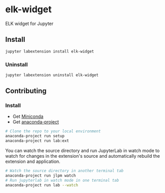 
# elk-widget

ELK widget for Jupyter

## Install

```bash
jupyter labextension install elk-widget
```

### Uninstall

```bash
jupyter labextension uninstall elk-widget
```


## Contributing

### Install

- Get [Miniconda](https://docs.conda.io/en/latest/miniconda.html)
- Get [anaconda-project](https://anaconda-project.readthedocs.io)

```bash
# Clone the repo to your local environment
anaconda-project run setup
anaconda-project run lab:ext
```

You can watch the source directory and run JupyterLab in watch mode to watch
for changes in the extension's source and automatically rebuild the extension
and application.

```bash
# Watch the source directory in another terminal tab
anaconda-project run jlpm watch
# Run jupyterlab in watch mode in one terminal tab
anaconda-project run lab --watch
```
